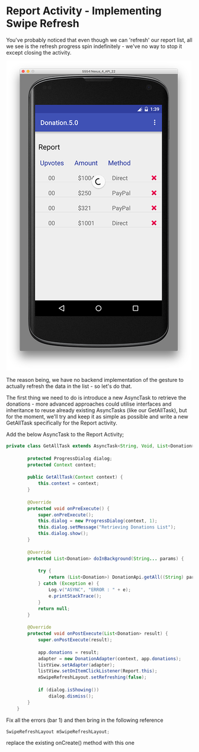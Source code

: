 # Report Activity - Implementing Swipe Refresh

You've probably noticed that even though we can 'refresh' our report list, all we see is the refresh progress spin indefinitely - we've no way to stop it except closing the activity.

![](../img/lab6s701.png)

The reason being, we have no backend implementation of the gesture to actually refresh the data in the list - so let's do that.

The first thing we need to do is introduce a new AsyncTask to retrieve the donations - more advanced approaches could utilise interfaces and inheritance to reuse already existing AsyncTasks (like our GetAllTask), but for the moment, we'll try and keep it as simple as possible and write a new GetAllTask specifically for the Report activity.

Add the below AsyncTask to the Report Activity;

~~~java
private class GetAllTask extends AsyncTask<String, Void, List<Donation>> {

        protected ProgressDialog dialog;
        protected Context context;

        public GetAllTask(Context context) {
            this.context = context;
        }

        @Override
        protected void onPreExecute() {
            super.onPreExecute();
            this.dialog = new ProgressDialog(context, 1);
            this.dialog.setMessage("Retrieving Donations List");
            this.dialog.show();
        }

        @Override
        protected List<Donation> doInBackground(String... params) {

            try {
                return (List<Donation>) DonationApi.getAll((String) params[0]);
            } catch (Exception e) {
                Log.v("ASYNC", "ERROR : " + e);
                e.printStackTrace();
            }
            return null;
        }

        @Override
        protected void onPostExecute(List<Donation> result) {
            super.onPostExecute(result);

            app.donations = result;
            adapter = new DonationAdapter(context, app.donations);
            listView.setAdapter(adapter);
            listView.setOnItemClickListener(Report.this);
            mSwipeRefreshLayout.setRefreshing(false);

            if (dialog.isShowing())
                dialog.dismiss();
        }
    }
~~~

Fix all the errors (bar 1) and then bring in the following reference

~~~java
SwipeRefreshLayout mSwipeRefreshLayout;
~~~

replace the existing onCreate() method with this one

~~~java

~~~
